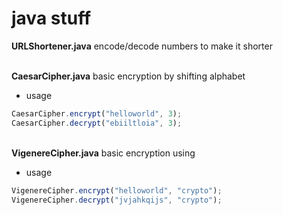 # java stuff

**URLShortener.java** encode/decode numbers to make it shorter

\
**CaesarCipher.java** basic encryption by shifting alphabet
* usage
```javascript
CaesarCipher.encrypt("helloworld", 3);
CaesarCipher.decrypt("ebiiltloia", 3);
```

\
**VigenereCipher.java** basic encryption using
* usage
```javascript
VigenereCipher.encrypt("helloworld", "crypto");
VigenereCipher.decrypt("jvjahkqijs", "crypto");
```
